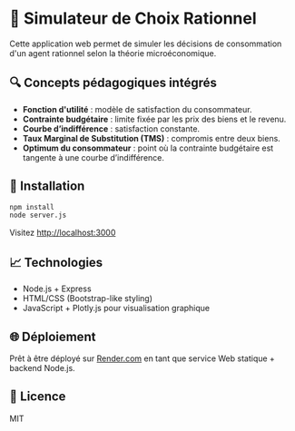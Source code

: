 # 🎯 Simulateur de Choix Rationnel

Cette application web permet de simuler les décisions de consommation d'un agent rationnel selon la théorie microéconomique.

## 🔍 Concepts pédagogiques intégrés
- **Fonction d'utilité** : modèle de satisfaction du consommateur.
- **Contrainte budgétaire** : limite fixée par les prix des biens et le revenu.
- **Courbe d’indifférence** : satisfaction constante.
- **Taux Marginal de Substitution (TMS)** : compromis entre deux biens.
- **Optimum du consommateur** : point où la contrainte budgétaire est tangente à une courbe d’indifférence.

## 🚀 Installation

```bash
npm install
node server.js
```

Visitez [http://localhost:3000](http://localhost:3000)

## 📈 Technologies
- Node.js + Express
- HTML/CSS (Bootstrap-like styling)
- JavaScript + Plotly.js pour visualisation graphique

## 🌐 Déploiement
Prêt à être déployé sur [Render.com](https://render.com) en tant que service Web statique + backend Node.js.

## 📄 Licence
MIT
